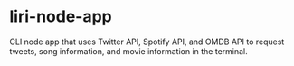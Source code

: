 # liri-node-app

CLI node app that uses Twitter API, Spotify API, and OMDB API to request tweets, song information, and movie information in the terminal.